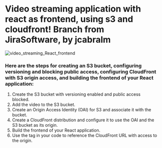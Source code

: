 # Video streaming application with react as frontend, using s3 and cloudfront! Branch from JiraSoftware, by jcabralm
![video_streaming_React_frontend](https://github.com/jcabralmdevops/VideoStreamingWebSite/assets/109381604/3ada18ee-35e4-4b18-9688-41a6759b1e76)

### Here are the steps for creating an S3 bucket, configuring versioning and blocking public access, configuring CloudFront with S3 origin access, and building the frontend of your React application:

1.	Create the S3 bucket with versioning enabled and public access blocked.
2.	Add the video to the S3 bucket.
3.	Create an Origin Access Identity (OAI) for S3 and associate it with the bucket.
4.	Create a CloudFront distribution and configure it to use the OAI and the S3 bucket as its origin.
5.	Build the frontend of your React application.
6.	Use the <source> tag in your code to reference the CloudFront URL with access to the origin.



